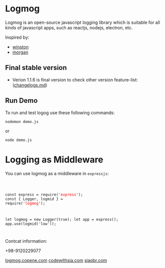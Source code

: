 # Logmog

Logmog is an open-source javascript logging library which is suitable for all kinds of javascript apps, such as reactjs, nodejs, electron, etc.

Inspired by:

-   [winston](http://npmjs.org/winston)
-   [morgan <expressjs middleware>](http://npmjs.org/express)

## Final stable version

-   Verion 1.1.6 is final version
    to check other version feature-list: ([changelogs.md](changelogs.md))

## Run Demo

To run and test logog use these following commands:

<pre><code>nodemon demo.js</code></pre>

or

<pre><code>node demo.js</code></pre>

# Logging as Middleware

You can use logmog as a middleware in `expressjs`:

<code>

const express = require('<span style="color:red">express</span>');
const { Logger, logmid } = require('<span style="color:red">logmog</span>');

let logmog = new Logger(true);
let app = express();
app.use(logmid('low'));

</code>

Contcat information:

+98-9120229077

[logmog.copene.com](https://siaqnbr.com)
[codewithsia.com](https://codewithsia.com)
[siaqbr.com](https://siaqnbr.com)
